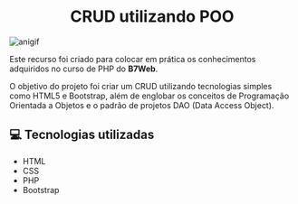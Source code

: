 <h1 align="center">CRUD utilizando POO</h1>

![anigif](https://user-images.githubusercontent.com/54897405/187304686-53066293-fc53-4409-bae2-eff6004e5a07.gif)

<p>Este recurso foi criado para colocar em prática os conhecimentos adquiridos no curso de PHP do <strong>B7Web</strong>.</p>
<p>O objetivo do projeto foi criar um CRUD utilizando tecnologias simples como HTML5 e Bootstrap, além de englobar os conceitos de Programação Orientada a Objetos e o padrão de projetos DAO (Data Access Object).</p>

<h2>💻 Tecnologias utilizadas</h2>
<ul>
  <li>HTML</li>
  <li>CSS</li>
  <li>PHP</li>
  <li>Bootstrap</li>
</ul>
